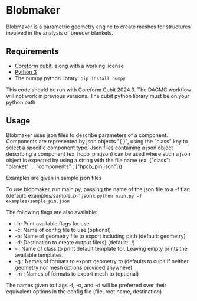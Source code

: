 # Blobmaker

Blobmaker is a parametric geometry engine to create meshes for structures involved in the analysis of breeder blankets.

## Requirements
+ [Coreform cubit](https://coreform.com/products/downloads/), along with a working license
+ [Python 3](https://www.python.org/downloads/)
+ The numpy python library: `pip install numpy`

This code should be run with Coreform Cubit 2024.3. The DAGMC workflow will not work in previous versions.
The cubit python library must be on your python path

## Usage
Blobmaker uses json files to describe parameters of a component.
Components are represented by json objects "{ }", using the "class" key to select a specific component type.
Json files containing a json object describing a component (ex. hcpb_pin.json) can be used where such a json object is expected by using a string with the file name (ex. {"class": "blanket" ... "components" : \["hpcb_pin.json"]})

Examples are given in sample json files

To use blobmaker, run main.py, passing the name of the json file to a -f flag (default: examples/sample_pin.json):
```python main.py -f examples/sample_pin.json```

The following flags are also available:
+ -h: Print available flags for use
+ -c: Name of config file to use (optional)
+ -o: Name of geometry file to export including path (default: geometry)
+ -d: Destination to create output file(s) (default: ./)
+ -i: Name of class to print default template for. Leaving empty prints the available templates.
+ -g : Names of formats to export geometry to (defaults to cubit if neither geometry nor mesh options provided anywhere)
+ -m : Names of formats to export mesh to (optional)

The names given to flags -f, -o, and -d will be preferred over their equivalent options in the config file (file, root name, destination)